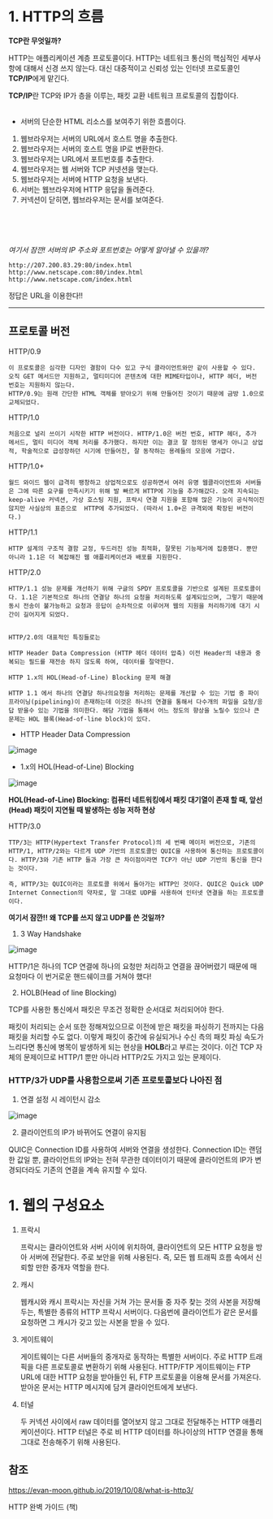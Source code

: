 # 1. HTTP의 흐름

**TCP란 무엇일까?**

HTTP는 애플리케이션 계층 프로토콜이다. HTTP는 네트워크 통신의 핵심적인 세부사항에 대해서 신경 쓰지 않는다. 대신 대중적이고 신뢰성 있는 인터넷 프로토콜인 **TCP/IP**에게 맡긴다. 

**TCP/IP**란 TCP와 IP가 층을 이루는, 패킷 교환 네트워크 프로토콜의 집합이다.
<br><br>

- 서버의 단순한 HTML 리소스를 보여주기 위한 흐름이다.

1. 웹브라우저는 서버의 URL에서 호스트 명을 추출한다. 
2. 웹브라우저는 서버의 호스트 명을 IP로 변환한다. 
3. 웹브라우저는 URL에서 포트번호를 추출한다.
4. 웹브라우저는 웹 서버와 TCP 커넷션을 맺는다.
5. 웹브라우저는 서버에 HTTP 요청을 보낸다.
6. 서버는 웹브라우저에 HTTP 응답을 돌려준다.
7. 커넥션이 닫히면, 웹브라우저는 문서를 보여준다.

<br>
<br><br>

*여기서 잠깐! 서버의 IP 주소와 포트번호는 어떻게 알아낼 수 있을까?*

```
http://207.200.83.29:80/index.html
http://www.netscape.com:80/index.html
http://www.netscape.com/index.html
```

정답은 URL을 이용한다!!

------------------------------
프로토콜 버전
---

HTTP/0.9

    이 프로토콜은 심각한 디자인 결함이 다수 있고 구식 클라이언트와만 같이 사용할 수 있다. 
    오직 GET 메서드만 지원하고, 멀티미디어 콘텐츠에 대한 MIME타입이나, HTTP 헤더, 버전 번호는 지원하지 않는다. 
    HTTP/0.9는 원래 간단한 HTML 객체를 받아오기 위해 만들어진 것이기 때문에 금방 1.0으로 교체되었다.


HTTP/1.0

    처음으로 널리 쓰이기 시작한 HTTP 버전이다. HTTP/1.0은 버전 번호, HTTP 헤더, 추가 메서드, 멀티 미디어 객체 처리를 추가했다. 하지만 이는 결코 잘 정의된 명세가 아니고 상업적, 학술적으로 급성장하던 시기에 만들어진, 잘 동작하는 용례들의 모응에 가깝다.

HTTP/1.0+    

    월드 와이드 웹이 급격히 팽창하고 상업적으로도 성공하면서 여러 유명 웹클라이언트와 서버들은 그에 따른 요구를 만족시키기 위해 발 빠르게 HTTP에 기능을 추가해갔다. 오래 지속되는 keep-alive 커넥션, 가상 호스팅 지원, 프락시 연결 지원을 포함해 많은 기능이 공식적이진 않지만 사실상의 표준으로  HTTP에 추가되었다. (따라서 1.0+은 규격외에 확장된 버전이다.)

HTTP/1.1

    HTTP 설계의 구조적 결함 교정, 두드러진 성능 최적화, 잘못된 기능제거에 집중했다. 뿐만 아니라 1.1은 더 복잡해진 웹 애플리케이션과 배포를 지원한다.

HTTP/2.0

    HTTP/1.1 성능 문제를 개선하기 위해 구글의 SPDY 프로토콜을 기반으로 설계된 프로토콜이다. 1.1은 기본적으로 하나의 연결당 하나의 요청을 처리하도록 설계되있으며, 그렇기 때문에 동시 전송이 불가능하고 요청과 응답이 순차적으로 이루어져 웹의 지원을 처리하기에 대기 시간이 길어지게 되었다. 


    HTTP/2.0의 대표적인 특징들로는 
    
    HTTP Header Data Compression (HTTP 헤더 데이터 압축) 이전 Header의 내용과 중복되는 필드를 재전송 하지 않도록 하여, 데이터를 절약한다.

    HTTP 1.x의 HOL(Head-of-Line) Blocking 문제 해결

    HTTP 1.1 에서 하나의 연결당 하나의요청을 처리하는 문제를 개선할 수 있는 기법 중 파이프라이닝(pipelining)이 존재하는데 이것은 하나의 연결을 통해서 다수개의 파일을 요청/응답 받을수 있는 기법을 의미한다. 해당 기법을 통해서 어느 정도의 향상을 노릴수 있으나 큰 문제는 HOL 블록(Head-of-line block)이 있다.

- HTTP Header Data Compression

![image](https://user-images.githubusercontent.com/70934609/104850818-a668f580-5934-11eb-9064-483feb33a8d9.png)


- 1.x의 HOL(Head-of-Line) Blocking

![image](https://user-images.githubusercontent.com/70934609/104850875-0364ab80-5935-11eb-816f-f4b79bc4745d.png)

**HOL(Head-of-Line) Blocking: 컴퓨터 네트워킹에서 패킷 대기열이 존재 할 때, 앞선(Head) 패킷이 지연될 때 발생하는 성능 저하 현상**

HTTP/3.0

    TTP/3는 HTTP(Hypertext Transfer Protocol)의 세 번째 메이저 버전으로, 기존의 HTTP/1, HTTP/2와는 다르게 UDP 기반의 프로토콜인 QUIC을 사용하여 통신하는 프로토콜이다. HTTP/3와 기존 HTTP 들과 가장 큰 차이점이라면 TCP가 아닌 UDP 기반의 통신을 한다는 것이다.

    즉, HTTP/3는 QUIC이라는 프로토콜 위에서 돌아가는 HTTP인 것이다. QUIC은 Quick UDP Internet Connection의 약자로, 말 그대로 UDP를 사용하여 인터넷 연결을 하는 프로토콜이다.

**여기서 잠깐!! 왜 TCP를 쓰지 않고 UDP를 쓴 것일까?**


1. 3 Way Handshake

![image](https://user-images.githubusercontent.com/70934609/104851277-70794080-5937-11eb-8177-3f1f8355dbd2.png)

HTTP/1은 하나의 TCP 연결에 하나의 요청만 처리하고 연결을 끊어버렸기 때문에 매 요청마다 이 번거로운 핸드쉐이크를 거쳐야 했다!

2. HOLB(Head of line Blocking)

TCP를 사용한 통신에서 패킷은 무조건 정확한 순서대로 처리되어야 한다. 

패킷이 처리되는 순서 또한 정해져있으므로 이전에 받은 패킷을 파싱하기 전까지는 다음 패킷을 처리할 수도 없다. 이렇게 패킷이 중간에 유실되거나 수신 측의 패킷 파싱 속도가 느리다면 통신에 병목이 발생하게 되는 현상을 **HOLB**라고 부르는 것이다. 이건 TCP 자체의 문제이므로 HTTP/1 뿐만 아니라 HTTP/2도 가지고 있는 문제이다.

### HTTP/3가 UDP를 사용함으로써 기존 프로토콜보다 나아진 점

1. 연결 설정 시 레이턴시 감소

![image](https://user-images.githubusercontent.com/70934609/104851379-fb5a3b00-5937-11eb-8940-5a94267f73ff.png)

2. 클라이언트의 IP가 바뀌어도 연결이 유지됨

QUIC은 Connection ID를 사용하여 서버와 연결을 생성한다. Connection ID는 랜덤한 값일 뿐, 클라이언트의 IP와는 전혀 무관한 데이터이기 때문에 클라이언트의 IP가 변경되더라도 기존의 연결을 계속 유지할 수 있다.

# 1. 웹의 구성요소

1. 프락시

    프락시는 클라이언트와 서버 사이에 위치하여, 클라이언트의 모든 HTTP 요청을 방아 서버에 전달한다. 주로 보안을 위해 사용된다. 즉, 모든 웹 트래픽 흐름 속에서 신뢰할 만한 중개자 역할을 한다.


2. 캐시

    웹캐시와 캐시 프락시는 자신을 거쳐 가는 문서들 중 자주 찾는 것의 사본을 저장해 두는, 특별한 종류의 HTTP 프락시 서버이다. 다음번에 클라이언트가 같은 문서를 요청하면 그 캐시가 갖고 있는 사본을 받을 수 있다.


3. 게이트웨이
    
    게이트웨이는 다른 서버들의 중개자로 동작하는 특별한 서버이다. 주로 HTTP 트래픽을 다른 프로토콜로 변환하기 위해 사용된다. HTTP/FTP 게이트웨이는 FTP URL에 대한 HTTP 요청을 받아들인 뒤, FTP 프로토콜을 이용해 문서를 가져온다. 받아온 문서는 HTTP 메시지에 담겨 클라이언트에게 보낸다. 


4. 터널

    두 커넥션 사이에서 raw 데이터를 열어보지 않고 그대로 전달해주는 HTTP 애플리케이션이다. HTTP 터널은 주로 비 HTTP 데이터를 하나이상의 HTTP 연결을 통해 그대로 전송해주기 위해 사용된다.



## 참조

https://evan-moon.github.io/2019/10/08/what-is-http3/

HTTP 완벽 가이드 (책)